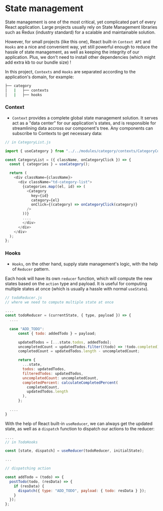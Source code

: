 # State management

State management is one of the most critical, yet complicated part of every React application. Large projects usually rely on State Management libraries such as Redux (industry standard) for a scalable and maintainable solution.

However, for small projects (like this one), React built-in `Context API` and `Hooks` are a nice and convenient way, yet still powerful enough to reduce the hassle of state management, as well as keeping the integrity of our application. Plus, we don't need to install other dependencies (which might add extra kb to our bundle size) !

In this project, `Contexts` and `Hooks` are separated according to the application's domain, for example:

```bash
├── category
│   |   ├── contexts
│   |   ├── hooks
```

### Context

- `Context` provides a complete global state management solution. It serves act as a "data center" for our application's states, and is responsible for streamlining data accross our component's tree. Any components can subscribe to Contexts to get necessary data:

```js
// in CategoryList.js

import { useCategory } from "../../modules/category/contexts/CategoryContext";

const CategoryList = ({ className, onCategoryClick }) => {
  const { categories } = useCategory();

  return (
    <div className={className}>
      <div className="td-category-list">
        {categories.map((el, id) => (
          <Category
            key={id}
            category={el}
            onClick={(category) => onCategoryClick(category)}
          />
        ))}
        ....
        </div>
      </div>
    </div>
  );
};

```

### Hooks

- `Hooks`, on the other hand, supply state management's logic, with the help of `Reducer` pattern.

Each hook will have its own `reducer` function, which will compute the new states based on the `action` type and payload. It is useful for computing multiple states at once (which is usually a hassle with normal `useState`).

```js
// todoReducer.js
// where we need to compute multiple state at once

....
const todoReducer = (currentState, { type, payload }) => {
  ....
  
  case "ADD_TODO":
      const { todo: addedTodo } = payload;

      updatedTodos = [...state.todos, addedTodo];
      uncompletedCount = updatedTodos.filter((todo) => !todo.completed).length;
      completedCount = updatedTodos.length - uncompletedCount;

      return {
        ...state,
        todos: updatedTodos,
        filteredTodos: updatedTodos,
        uncompletedCount: uncompletedCount,
        completedPercent: calculateCompletedPercent(
          completedCount,
          updatedTodos.length
        ),
      };
      
  ....
}

```

With the help of React built-in `useReducer`, we can always get the updated state, as well as a `dispatch` function to dispatch our actions to the reducer:

```js
....
// in TodoHooks

const [state, dispatch] = useReducer(todoReducer, initialState);

...

// dispatching action

const addTodo = (todo) => {
  postTodo(todo, (resData) => {
    if (resData) {
      dispatch({ type: "ADD_TODO", payload: { todo: resData } });
    }
  });
};

```
